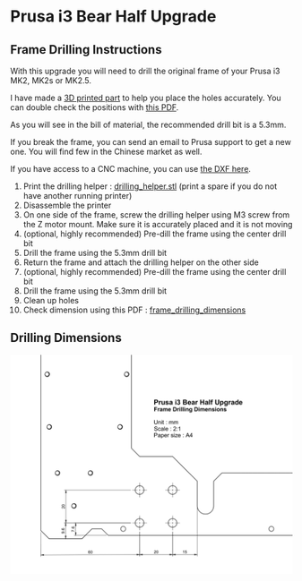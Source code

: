 # Prusa i3 Bear Half Upgrade

## Frame Drilling Instructions

With this upgrade you will need to drill the original frame of your Prusa i3 MK2, MK2s or MK2.5.

I have made a [3D printed part](/half_upgrade/printed_parts/stl/drilling_helper.stl) to help you place the holes accurately. You can double check the positions with [this PDF](/half_upgrade/doc/frame_drilling_dimensions.pdf).

As you will see in the bill of material, the recommended drill bit is a 5.3mm.

If you break the frame, you can send an email to Prusa support to get a new one. You will find few in the Chinese market as well.

If you have access to a CNC machine, you can use [the DXF here](/half_upgrade/optional_parts/alu_frame/).

1. Print the drilling helper : [drilling_helper.stl](/half_upgrade/printed_parts/stl/drilling_helper.stl) (print a spare if you do not have another running printer)
1. Disassemble the printer
1. On one side of the frame, screw the drilling helper using M3 screw from the Z motor mount. Make sure it is accurately placed and it is not moving
1. (optional, highly recommended) Pre-dill the frame using the center drill bit
1. Drill the frame using the 5.3mm drill bit
1. Return the frame and attach the drilling helper on the other side
1. (optional, highly recommended) Pre-dill the frame using the center drill bit
1. Drill the frame using the 5.3mm drill bit
1. Clean up holes
1. Check dimension using this PDF : [frame_drilling_dimensions](/half_upgrade/doc/frame_drilling_dimensions.pdf)


## Drilling Dimensions

![Prusa i3 Bear Half Upgrade V-Slots Length](/half_upgrade/doc/frame_drilling_dimensions.png)
